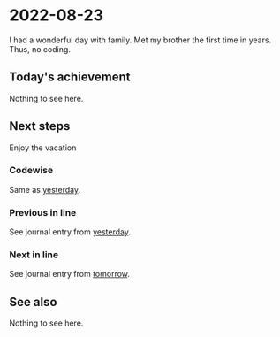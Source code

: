 # 2022-08-23

I had a wonderful day with family. Met my brother the first time in
years. Thus, no coding.

## Today's achievement

Nothing to see here.

## Next steps

Enjoy the vacation

### Codewise

Same as [yesterday][yesterday].

### Previous in line

See journal entry from [yesterday][yesterday].

### Next in line

See journal entry from [tomorrow][tomorrow].

## See also

Nothing to see here.

[tomorrow]: ./2022-08-24.md
[yesterday]: ./2022-08-22.md
